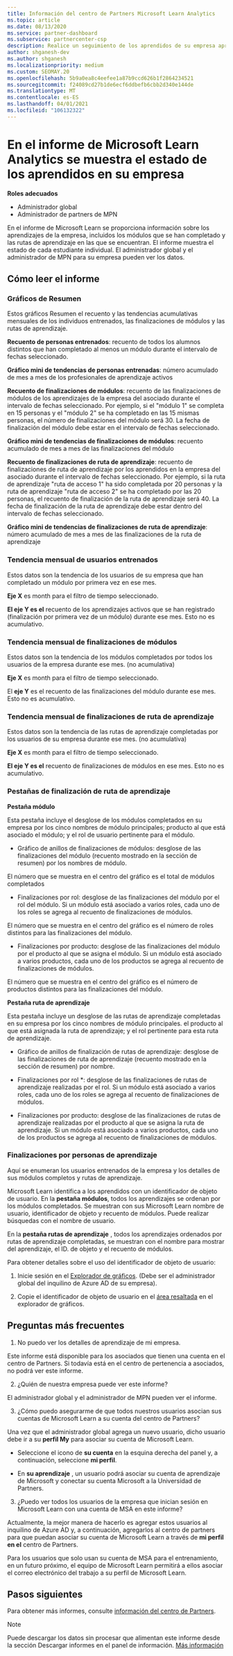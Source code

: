 ```yaml
---
title: Información del centro de Partners Microsoft Learn Analytics
ms.topic: article
ms.date: 08/13/2020
ms.service: partner-dashboard
ms.subservice: partnercenter-csp
description: Realice un seguimiento de los aprendidos de su empresa aprovechando los datos de aprendizaje individual, módulos completados, rutas de aprendizaje completadas y mucho más.
author: shganesh-dev
ms.author: shganesh
ms.localizationpriority: medium
ms.custom: SEOMAY.20
ms.openlocfilehash: 5b9a0ea8c4eefee1a87b9ccd626b1f2864234521
ms.sourcegitcommit: f24089cd27b1de6ecf6ddbefb6cbb2d340e144de
ms.translationtype: MT
ms.contentlocale: es-ES
ms.lasthandoff: 04/01/2021
ms.locfileid: "106132322"
---
```

# <a name="the-microsoft-learn-analytics-report-shows-the-status-of-learners-in-your-company"></a>En el informe de Microsoft Learn Analytics se muestra el estado de los aprendidos en su empresa

**Roles adecuados**

- Administrador global
- Administrador de partners de MPN

En el informe de Microsoft Learn se proporciona información sobre los aprendizajes de la empresa, incluidos los módulos que se han completado y las rutas de aprendizaje en las que se encuentran. El informe muestra el estado de cada estudiante individual. El administrador global y el administrador de MPN para su empresa pueden ver los datos.

## <a name="how-to-read-the-report"></a>Cómo leer el informe

### <a name="summary-charts"></a>Gráficos de Resumen

Estos gráficos Resumen el recuento y las tendencias acumulativas mensuales de los individuos entrenados, las finalizaciones de módulos y las rutas de aprendizaje.


**Recuento de personas entrenados**: recuento de todos los alumnos distintos que han completado al menos un módulo durante el intervalo de fechas seleccionado. 

**Gráfico mini de tendencias de personas entrenadas**: número acumulado de mes a mes de los profesionales de aprendizaje activos 

**Recuento de finalizaciones de módulos**: recuento de las finalizaciones de módulos de los aprendizajes de la empresa del asociado durante el intervalo de fechas seleccionado.
Por ejemplo, si el "módulo 1" se completa en 15 personas y el "módulo 2" se ha completado en las 15 mismas personas, el número de finalizaciones del módulo será 30. La fecha de finalización del módulo debe estar en el intervalo de fechas seleccionado.

**Gráfico mini de tendencias de finalizaciones de módulos**: recuento acumulado de mes a mes de las finalizaciones del módulo 

**Recuento de finalizaciones de ruta de aprendizaje**: recuento de finalizaciones de ruta de aprendizaje por los aprendidos en la empresa del asociado durante el intervalo de fechas seleccionado.
Por ejemplo, si la ruta de aprendizaje "ruta de acceso 1" ha sido completada por 20 personas y la ruta de aprendizaje "ruta de acceso 2" se ha completado por las 20 personas, el recuento de finalización de la ruta de aprendizaje será 40. La fecha de finalización de la ruta de aprendizaje debe estar dentro del intervalo de fechas seleccionado.

**Gráfico mini de tendencias de finalizaciones de ruta de aprendizaje**: número acumulado de mes a mes de las finalizaciones de la ruta de aprendizaje 

### <a name="trained-individuals-monthly-trend"></a>Tendencia mensual de usuarios entrenados

Estos datos son la tendencia de los usuarios de su empresa que han completado un módulo por primera vez en ese mes. 

**Eje X** es month para el filtro de tiempo seleccionado. 

**El eje Y es el** recuento de los aprendizajes activos que se han registrado (finalización por primera vez de un módulo) durante ese mes. Esto no es acumulativo.

### <a name="module-completions-monthly-trend"></a>Tendencia mensual de finalizaciones de módulos

Estos datos son la tendencia de los módulos completados por todos los usuarios de la empresa durante ese mes. (no acumulativa) 

**Eje X** es month para el filtro de tiempo seleccionado. 

El **eje Y** es el recuento de las finalizaciones del módulo durante ese mes. Esto no es acumulativo.

### <a name="learning-path-completions-monthly-trend"></a>Tendencia mensual de finalizaciones de ruta de aprendizaje

Estos datos son la tendencia de las rutas de aprendizaje completadas por los usuarios de su empresa durante ese mes. (no acumulativa) 

**Eje X** es month para el filtro de tiempo seleccionado. 

**El eje Y es el** recuento de finalizaciones de módulos en ese mes. Esto no es acumulativo.

### <a name="learning-path-completion-tabs"></a>Pestañas de finalización de ruta de aprendizaje 

**Pestaña módulo**

Esta pestaña incluye el desglose de los módulos completados en su empresa por los cinco nombres de módulo principales; producto al que está asociado el módulo; y el rol de usuario pertinente para el módulo.  

- Gráfico de anillos de finalizaciones de módulos: desglose de las finalizaciones del módulo (recuento mostrado en la sección de resumen) por los nombres de módulo.

El número que se muestra en el centro del gráfico es el total de módulos completados

- Finalizaciones por rol: desglose de las finalizaciones del módulo por el rol del módulo. Si un módulo está asociado a varios roles, cada uno de los roles se agrega al recuento de finalizaciones de módulos.

El número que se muestra en el centro del gráfico es el número de roles distintos para las finalizaciones del módulo. 

- Finalizaciones por producto: desglose de las finalizaciones del módulo por el producto al que se asigna el módulo. Si un módulo está asociado a varios productos, cada uno de los productos se agrega al recuento de finalizaciones de módulos.    

El número que se muestra en el centro del gráfico es el número de productos distintos para las finalizaciones del módulo.  

**Pestaña ruta de aprendizaje**   

Esta pestaña incluye un desglose de las rutas de aprendizaje completadas en su empresa por los cinco nombres de módulo principales. el producto al que está asignada la ruta de aprendizaje; y el rol pertinente para esta ruta de aprendizaje.  

- Gráfico de anillos de finalización de rutas de aprendizaje: desglose de las finalizaciones de ruta de aprendizaje (recuento mostrado en la sección de resumen) por nombre.

- Finalizaciones por rol *: desglose de las finalizaciones de rutas de aprendizaje realizadas por el rol. Si un módulo está asociado a varios roles, cada uno de los roles se agrega al recuento de finalizaciones de módulos.

- Finalizaciones por producto: desglose de las finalizaciones de rutas de aprendizaje realizadas por el producto al que se asigna la ruta de aprendizaje. Si un módulo está asociado a varios productos, cada uno de los productos se agrega al recuento de finalizaciones de módulos.

### <a name="completions-by-learning-individuals"></a>Finalizaciones por personas de aprendizaje

Aquí se enumeran los usuarios entrenados de la empresa y los detalles de sus módulos completos y rutas de aprendizaje.

Microsoft Learn identifica a los aprendidos con un identificador de objeto de usuario. En la **pestaña módulos**, todos los aprendizajes se ordenan por los módulos completados. Se muestran con sus Microsoft Learn nombre de usuario, identificador de objeto y recuento de módulos. Puede realizar búsquedas con el nombre de usuario. 

En la **pestaña rutas de aprendizaje** , todos los aprendizajes ordenados por rutas de aprendizaje completadas, se muestran con el nombre para mostrar del aprendizaje, el ID. de objeto y el recuento de módulos.

Para obtener detalles sobre el uso del identificador de objeto de usuario: 

1. Inicie sesión en el [Explorador de gráficos](https://developer.microsoft.com/graph/graph-explorer ). (Debe ser el administrador global del inquilino de Azure AD de su empresa).

2. Copie el identificador de objeto de usuario en el [área resaltada](https://graph.microsoft.com/v1.0/users/a9633ad7-c8dc-4587-b119-0bc286b0711f) en el explorador de gráficos. 

## <a name="faq"></a>Preguntas más frecuentes

1. No puedo ver los detalles de aprendizaje de mi empresa.

Este informe está disponible para los asociados que tienen una cuenta en el centro de Partners. Si todavía está en el centro de pertenencia a asociados, no podrá ver este informe.

2.  ¿Quién de nuestra empresa puede ver este informe? 

El administrador global y el administrador de MPN pueden ver el informe.

3. ¿Cómo puedo asegurarme de que todos nuestros usuarios asocian sus cuentas de Microsoft Learn a su cuenta del centro de Partners?

Una vez que el administrador global agrega un nuevo usuario, dicho usuario debe ir a su **perfil My** para asociar su cuenta de Microsoft Learn.

- Seleccione el icono de **su cuenta** en la esquina derecha del panel y, a continuación, seleccione **mi perfil**. 

-  En **su aprendizaje** , un usuario podrá asociar su cuenta de aprendizaje de Microsoft y conectar su cuenta Microsoft a la Universidad de Partners.

3. ¿Puedo ver todos los usuarios de la empresa que inician sesión en Microsoft Learn con una cuenta de MSA en este informe?

Actualmente, la mejor manera de hacerlo es agregar estos usuarios al inquilino de Azure AD y, a continuación, agregarlos al centro de partners para que puedan asociar su cuenta de Microsoft Learn a través de **mi perfil en el** centro de Partners. 

Para los usuarios que solo usan su cuenta de MSA para el entrenamiento, en un futuro próximo, el equipo de Microsoft Learn permitirá a ellos asociar el correo electrónico del trabajo a su perfil de Microsoft Learn. 

## <a name="next-steps"></a>Pasos siguientes

Para obtener más informes, consulte [información del centro de Partners](partner-center-insights.md).

>[!NOTE] 
> Puede descargar los datos sin procesar que alimentan este informe desde la sección Descargar informes en el panel de información. [Más información](pci-download-reports.md) 